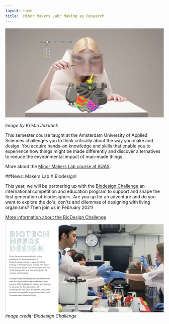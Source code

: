 ```yaml
---
layout: home
title:  Minor Makers Lab: Making as Research
---
```


<img src= "./assets/critialmaking3dweek_pixelated.jpg" alt="visual" width="600"/>

*Image by Kristin Jakubek*

This semester course taught at the Amsterdam University of Applied Sciences challenges you to think critically about the way you make and design. You acquire hands-on knowledge and skills that enable you to experience how things might be made differently and discover alternatives to reduce the environmental impact of man-made things. 

More about the [Minor Makers Lab course at AUAS](./about.md).

##News: Makers Lab X Biodesign!

This year, we will be partnering up with the [Biodesign Challenge](https://biodesignchallenge.org/) an international competition and education program to support and shape the first generation of biodesigners. Are you up for an adventure and do you want to explore the do's, don'ts and dilemmas of designing with living organisms? Then join us in February 2021!

[More information about the BioDesign Challenge](./BioDesignChalenge_schooldeck.pdf)

<img src= "./assets/imgs/biodesign.png" alt="visual" width="600"/> *Image credit: Biodesign Challenge*

